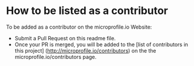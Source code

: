 # How to be listed as a contributor

To be added as a contributor on the microprofile.io Website:
  
* Submit a Pull Request on this readme file.
* Once your PR is merged, you will be added to the [list of contributors in this project] (http://microprofile.io/contributors) on the the microprofile.io/contributors page.
